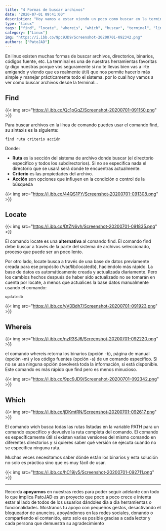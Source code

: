 ```yaml
---
title: "4 Formas de buscar archivos"
date: "2020-07-01 09:41:00"
description: "Hoy vamos a estar viendo un poco como buscar en la terminal, algo muy útil y realmente rápido que recorrer directorios"
type: "linux"
tags: ["find", "locate", "whereis", "which", "buscar", "terminal", "linux"]
category: ["Linux"]
img: "https://i.ibb.co/9pc9JD9/Screenshot-20200701-092342.png"
authors: ["PatoJAD"]
---
```




En linux existen muchas formas de buscar archivos, directorios, binarios, códigos fuente, etc. La terminal es una de nuestras herramientas favoritas (y digo nuestras porque vos seguramente si no te llevas bien vas a irte amigando y viendo que es realmente útil) que nos permite hacerlo más simple y manejar prácticamente todo el sistema. por lo cual hoy vamos a ver como buscar archivos desde la terminal…




## Find


{{< img src="https://i.ibb.co/Qc1pGqZ/Screenshot-20200701-091150.png" >}}


Para buscar archivos en la línea de comando puedes usar el comando find, su sintaxis es la siguiente:



    find ruta criterio acción



Donde:



* **Ruta** es la sección del sistema de archivo donde buscar (el directorio especifico y todos los subdirectorios). Si no se especifica nada el directorio que se usará será donde te encuentras actualmente.
* **Criterio** es las propiedades del archivo.
* **Acción** son opciones que influyen en la condición o control de la búsqueda


{{< img src="https://i.ibb.co/44QS1PY/Screenshot-20200701-091308.png" >}}



## Locate


{{< img src="https://i.ibb.co/DtZN6vh/Screenshot-20200701-091835.png" >}}


El comando locate es una **alternativa** al comando find. El comando find debe buscar a través de la parte del sistema de archivos seleccionado, proceso que puede ser un poco lento.

Por otro lado, locate busca a través de una base de datos previamente creada para ese propósito (/var/lib/locatedb), haciéndolo más rápido. La base de datos es automáticamente creada y actualizada diariamente. Pero los cambios hechos después de haber sido actualizado no se tomarán en cuenta por locate, a menos que actualices la base datos manualmente usando el comando:



    updatedb


{{< img src="https://i.ibb.co/yV0Bdh7/Screenshot-20200701-091923.png" >}}



## Whereis


{{< img src="https://i.ibb.co/nzR3SJ6/Screenshot-20200701-092220.png" >}}


el comando whereis retorna los binarios (opción -b), página de manual (opción -m) y los código fuentes (opción -s) de un comando específico. Si no se usa ninguna opción devolverá toda la información, si está disponible. Este comando es más rápido que find pero es menos minucioso.


{{< img src="https://i.ibb.co/9pc9JD9/Screenshot-20200701-092342.png" >}}



## Which


{{< img src="https://i.ibb.co/jDKmtRN/Screenshot-20200701-092617.png" >}}


El comando wich busca todas las rutas listadas en la variable PATH para un comando específico y devuelve la ruta completa del comando. El comando es específicamente útil si existen varias versiones del mismo comando en diferentes directorios y si quieres saber qué versión se ejecuta cuando no se especifica ninguna ruta.

Muchas veces necesitamos saber dónde están los binarios y esta solución no solo es práctica sino que es muy fácil de usar.


{{< img src="https://i.ibb.co/hC19jv5/Screenshot-20200701-092711.png" >}}


---



Recorda **apoyarnos** en nuestras redes para poder seguir adelante con todo lo que implica PatoJAD es un proyecto que poco a poco crece e intenta estar al lado de todos de los usuarios dándoles dia a dia herramientas o funcionalidades. Mostranos tu apoyo con pequeños gestos, desactivando el bloqueador de anuncios, apoyándonos en las redes sociales, donando o compartiendo el contenido, esto solo es posible gracias a cada lector y cada persona que demuestra su agradecimiento
